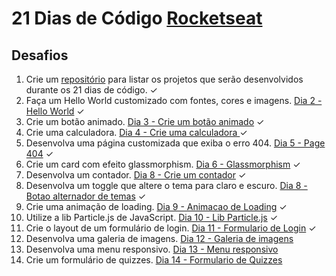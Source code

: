 # 21 Dias de Código [Rocketseat](rocketseat.com.br)

## Desafios

1. Crie um [repositório](https://github.com/danielvalmeida91/21days-coding) para listar os projetos que serão desenvolvidos durante os 21 dias de código. ✓
2. Faça um Hello World customizado com fontes, cores e imagens. [Dia 2 - Hello World](https://github.com/danielvalmeida91/21days-coding/tree/main/01%20-%20hello%20world) ✓
3. Crie um botão animado. [Dia 3 - Crie um botão animado](https://github.com/danielvalmeida91/21days-coding/tree/main/02%20-%20Button) ✓
4. Crie uma calculadora. [Dia 4 - Crie uma calculadora ](https://github.com/danielvalmeida91/21days-coding/tree/main/03%20-%20Calculator) ✓
5. Desenvolva uma página customizada que exiba o erro 404. [Dia 5 - Page 404](https://github.com/danielvalmeida91/21days-coding/tree/main/04%20-%20Page%20Error%20404) ✓
6. Crie um card com efeito glassmorphism. [Dia 6 - Glassmorphism](https://github.com/danielvalmeida91/21days-coding/tree/main/05%20-%20Glassmorphism) ✓
7. Desenvolva um contador. [Dia 8 - Crie um contador](https://github.com/danielvalmeida91/21days-coding/tree/main/07%20-%20Counter) ✓
8. Desenvolva um toggle que altere o tema para claro e escuro. [Dia 8 - Botao alternador de temas](https://github.com/danielvalmeida91/21days-coding/tree/main/08%20-%20Toggle%20Button) ✓
9. Crie uma animação de loading. [Dia 9 - Animacao de Loading](https://github.com/danielvalmeida91/21days-coding/tree/main/09%20-%20Animation%20Loading) ✓
10. Utilize a lib Particle.js de JavaScript. [Dia 10 - Lib Particle.js](https://github.com/danielvalmeida91/21days-coding/tree/main/10%20-%20Particle.js) ✓
11. Crie o layout de um formulário de login. [Dia 11 - Formulario de Login](https://github.com/danielvalmeida91/21days-coding/tree/main/11%20-%20Form%20login) ✓
12. Desenvolva uma galeria de imagens. [Dia 12 - Galeria de imagens](https://github.com/danielvalmeida91/21days-coding/tree/main/12%20-%20Carroussel)
13. Desenvolva uma menu responsivo. [Dia 13 - Menu responsivo](https://github.com/danielvalmeida91/21days-coding/tree/main/13%20-%20Responsive%20menu)
14. Crie um formulário de quizzes. [Dia 14 - Formulario de Quizzes](https://github.com/danielvalmeida91/21days-coding/tree/main/14%20-%20Form%20quiz)
